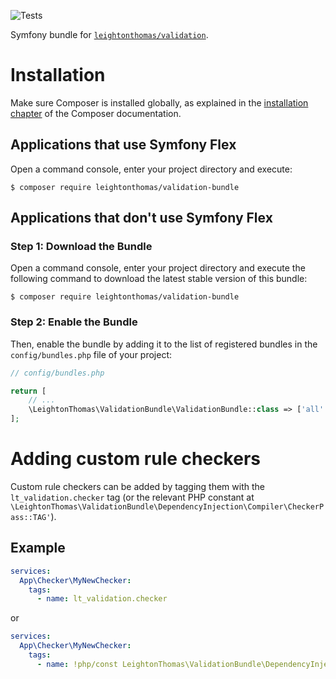 ![Tests](https://github.com/leightonthomas/validation-bundle/workflows/Tests/badge.svg?branch=master)

Symfony bundle for [`leightonthomas/validation`](https://github.com/leightonthomas/validation).

# Installation

Make sure Composer is installed globally, as explained in the
[installation chapter](https://getcomposer.org/doc/00-intro.md)
of the Composer documentation.

## Applications that use Symfony Flex

Open a command console, enter your project directory and execute:

```console
$ composer require leightonthomas/validation-bundle
```

## Applications that don't use Symfony Flex

### Step 1: Download the Bundle

Open a command console, enter your project directory and execute the
following command to download the latest stable version of this bundle:

```console
$ composer require leightonthomas/validation-bundle
```

### Step 2: Enable the Bundle

Then, enable the bundle by adding it to the list of registered bundles
in the `config/bundles.php` file of your project:

```php
// config/bundles.php

return [
    // ...
    \LeightonThomas\ValidationBundle\ValidationBundle::class => ['all' => true],
];
```

# Adding custom rule checkers
Custom rule checkers can be added by tagging them with the `lt_validation.checker` tag (or the relevant PHP constant at `\LeightonThomas\ValidationBundle\DependencyInjection\Compiler\CheckerPass::TAG'`).

## Example
```yaml
services:
  App\Checker\MyNewChecker:
    tags:
      - name: lt_validation.checker
```

or

```yaml
services:
  App\Checker\MyNewChecker:
    tags:
      - name: !php/const LeightonThomas\ValidationBundle\DependencyInjection\Compiler\CheckerPass::TAG
```
